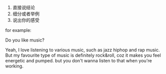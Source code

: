 1. 直接说结论
2. 细分或者举例
3. 说出你的感受

for example:

Do you like music?

Yeah, I love listening to various music, such as jazz hiphop and rap music. But my favourite type of music is definitely rock&roll, coz it makes you feel energetic and pumped. but you don't wanna listen to that when you're working.